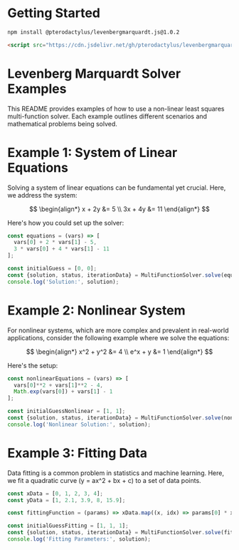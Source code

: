 # Getting Started
```bash
npm install @pterodactylus/levenbergmarquardt.js@1.0.2
```

```html
<script src="https://cdn.jsdelivr.net/gh/pterodactylus/levenbergmarquardt.js@latest/js/lm.min.js"></script>
```

# Levenberg Marquardt Solver Examples

This README provides examples of how to use a non-linear least squares multi-function solver. Each example outlines different scenarios and mathematical problems being solved.

# Example 1: System of Linear Equations

Solving a system of linear equations can be fundamental yet crucial. Here, we address the system:

$$
\begin{align*}
x + 2y &= 5 \\
3x + 4y &= 11
\end{align*}
$$

Here's how you could set up the solver:

```javascript
const equations = (vars) => [
  vars[0] + 2 * vars[1] - 5,
  3 * vars[0] + 4 * vars[1] - 11
];

const initialGuess = [0, 0];
const {solution, status, iterationData} = MultiFunctionSolver.solve(equations, initialGuess);
console.log('Solution:', solution);
```

# Example 2: Nonlinear System

For nonlinear systems, which are more complex and prevalent in real-world applications, consider the following example where we solve the equations:


$$
\begin{align*}
x^2 + y^2 &= 4 \\
e^x + y &= 1
\end{align*}
$$


Here's the setup:

```javascript
const nonlinearEquations = (vars) => [
  vars[0]**2 + vars[1]**2 - 4,
  Math.exp(vars[0]) + vars[1] - 1
];

const initialGuessNonlinear = [1, 1];
const {solution, status, iterationData} = MultiFunctionSolver.solve(nonlinearEquations, initialGuessNonlinear);
console.log('Nonlinear Solution:', solution);
```

# Example 3: Fitting Data

Data fitting is a common problem in statistics and machine learning. Here, we fit a quadratic curve (y = ax^2 + bx + c) to a set of data points.

```javascript
const xData = [0, 1, 2, 3, 4];
const yData = [1, 2.1, 3.9, 8, 15.9];

const fittingFunction = (params) => xData.map((x, idx) => params[0] * x**2 + params[1] * x + params[2] - yData[idx]);

const initialGuessFitting = [1, 1, 1];
const {solution, status, iterationData} = MultiFunctionSolver.solve(fittingFunction, initialGuessFitting);
console.log('Fitting Parameters:', solution);
```